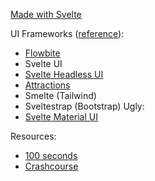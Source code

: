 
[Made with Svelte](https://madewithsvelte.com/)

UI Frameworks ([reference](https://madewithsvelte.com/ui-library)):
- [Flowbite](https://flowbite-svelte.com/?ref=madewithsvelte.com)
- Svelte UI
- [Svelte Headless UI](https://svelte-headlessui.goss.io/docs)
- [Attractions](https://illright.github.io/attractions//docs/components/button)
- Smelte (Tailwind)
- Sveltestrap (Bootstrap)
Ugly:
- [Svelte Material UI](https://sveltematerialui.com/)

Resources:
- [100 seconds](https://www.youtube.com/watch?v=rv3Yq-B8qp4)
- [Crashcourse](https://www.youtube.com/watch?v=UU7MgYIbtAk)
